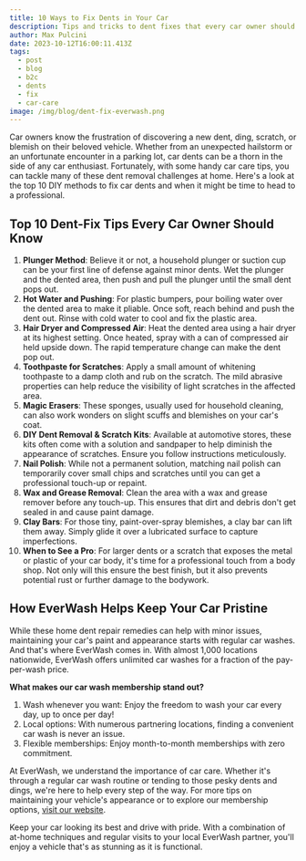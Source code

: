 ```yaml
---
title: 10 Ways to Fix Dents in Your Car
description: Tips and tricks to dent fixes that every car owner should know
author: Max Pulcini
date: 2023-10-12T16:00:11.413Z
tags:
  - post
  - blog
  - b2c
  - dents
  - fix
  - car-care
image: /img/blog/dent-fix-everwash.png
---
```

Car owners know the frustration of discovering a new dent, ding, scratch, or blemish on their beloved vehicle. Whether from an unexpected hailstorm or an unfortunate encounter in a parking lot, car dents can be a thorn in the side of any car enthusiast. Fortunately, with some handy car care tips, you can tackle many of these dent removal challenges at home. Here's a look at the top 10 DIY methods to fix car dents and when it might be time to head to a professional.

## **Top 10 Dent-Fix Tips Every Car Owner Should Know**

1. **Plunger Method**: Believe it or not, a household plunger or suction cup can be your first line of defense against minor dents. Wet the plunger and the dented area, then push and pull the plunger until the small dent pops out.
2. **Hot Water and Pushing**: For plastic bumpers, pour boiling water over the dented area to make it pliable. Once soft, reach behind and push the dent out. Rinse with cold water to cool and fix the plastic area.
3. **Hair Dryer and Compressed Air**: Heat the dented area using a hair dryer at its highest setting. Once heated, spray with a can of compressed air held upside down. The rapid temperature change can make the dent pop out.
4. **Toothpaste for Scratches**: Apply a small amount of whitening toothpaste to a damp cloth and rub on the scratch. The mild abrasive properties can help reduce the visibility of light scratches in the affected area.
5. **Magic Erasers**: These sponges, usually used for household cleaning, can also work wonders on slight scuffs and blemishes on your car's coat.
6. **DIY Dent Removal & Scratch Kits**: Available at automotive stores, these kits often come with a solution and sandpaper to help diminish the appearance of scratches. Ensure you follow instructions meticulously.
7. **Nail Polish**: While not a permanent solution, matching nail polish can temporarily cover small chips and scratches until you can get a professional touch-up or repaint.
8. **Wax and Grease Removal**: Clean the area with a wax and grease remover before any touch-up. This ensures that dirt and debris don't get sealed in and cause paint damage.
9. **Clay Bars**: For those tiny, paint-over-spray blemishes, a clay bar can lift them away. Simply glide it over a lubricated surface to capture imperfections.
10. **When to See a Pro**: For larger dents or a scratch that exposes the metal or plastic of your car body, it's time for a professional touch from a body shop. Not only will this ensure the best finish, but it also prevents potential rust or further damage to the bodywork.

## How EverWash Helps Keep Your Car Pristine

While these home dent repair remedies can help with minor issues, maintaining your car's paint and appearance starts with regular car washes. And that's where EverWash comes in. With almost 1,000 locations nationwide, EverWash offers unlimited car washes for a fraction of the pay-per-wash price.

**What makes our car wash membership stand out?**

1. Wash whenever you want: Enjoy the freedom to wash your car every day, up to once per day!
2. Local options: With numerous partnering locations, finding a convenient car wash is never an issue.
3. Flexible memberships: Enjoy month-to-month memberships with zero commitment.

At EverWash, we understand the importance of car care. Whether it's through a regular car wash routine or tending to those pesky dents and dings, we're here to help every step of the way. For more tips on maintaining your vehicle's appearance or to explore our membership options, [visit our website](https://www.everwash.com/members).

Keep your car looking its best and drive with pride. With a combination of at-home techniques and regular visits to your local EverWash partner, you'll enjoy a vehicle that's as stunning as it is functional.